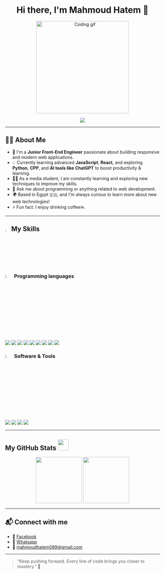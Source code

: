 <h1 align="center">Hi there, I'm Mahmoud Hatem 👋</h1>

<p align="center">
  <img src="https://media.giphy.com/media/qgQUggAC3Pfv687qPC/giphy.gif" width="300" alt="Coding gif"/>
</p>
<!-- Typing SVG by DenverCoder1 -->
<p align="center">
  <a href="https://github.com/DenverCoder1/readme-typing-svg">
    <img src="https://readme-typing-svg.herokuapp.com/?lines=Front-end%20Web%20Developer%20in%20Progress;Building%20cool%20stuff%20with%20code;Always%20learning%20new%20things&font=Fira%20Code&center=true&width=480&height=45&color=f75c7e&vCenter=true&size=22">
  </a>
</p> 

---

## 🧑‍💻 About Me

- 🎯 I'm a **Junior Front-End Engineer** passionate about building responsive and modern web applications.  
- 💡 Currently learning advanced **JavaScript**, **React**, and exploring **Python**, **CPP**, and **AI tools like ChatGPT** to boost productivity & learning.  
- 👨‍💻 As a media student, I am constantly learning and exploring new techniques to improve my skills.
- 💬 Ask me about programming or anything related to web development.
- 🌍 Based in Egypt 🇪🇬, and I'm always curious to learn more about new web technologies!
- ⚡ Fun fact: I enjoy drinking coffee☕.

---

## <img src="https://media2.giphy.com/media/QssGEmpkyEOhBCb7e1/giphy.gif?cid=ecf05e47a0n3gi1bfqntqmob8g9aid1oyj2wr3ds3mg700bl&rid=giphy.gif" width ="3%"> My Skills

### <img src = "https://github.com/7oSkaaa/7oSkaaa/blob/main/Images/Programming_Languages.gif?raw=true" width=5%> Programming languages
<p>
  <img src="https://img.shields.io/badge/HTML5-E34F26?logo=html5&logoColor=white" />
  <img src="https://img.shields.io/badge/CSS3-1572B6?logo=css3&logoColor=white" />
  <img src="https://img.shields.io/badge/JavaScript-F7DF1E?logo=javascript&logoColor=black" />
  <img src="https://img.shields.io/badge/-Bootstrap-05122A?style=flat&logo=bootstrap&logoColor=black;" />
  <img src="https://img.shields.io/badge/React-61DAFB?logo=react&logoColor=black" />
  <img src="https://img.shields.io/badge/-CPP-05122A?style=flat&logo=CPP" />
  <img src="https://img.shields.io/badge/Java-007396?logo=java&logoColor=white" />
  <img src="https://img.shields.io/badge/Python-3776AB?logo=python&logoColor=white" />
  <img src="https://img.shields.io/badge/-OOP%20-05122A?style=flat&logo=OOP" />
</p>


 ### <img src = "https://github.com/7oSkaaa/7oSkaaa/blob/main/Images/Software_Tools.gif?raw=true" width=5%>  Software & Tools
<p>
  <img src="https://img.shields.io/badge/VSCode-007ACC?logo=visual-studio-code&logoColor=white" />
  <img src="https://img.shields.io/badge/Git-F05032?logo=git&logoColor=white" />
  <img src="https://img.shields.io/badge/GitHub-181717?logo=github&logoColor=white" />
  <img src="https://img.shields.io/badge/ChatGPT-00A67E?logo=openai&logoColor=white" />
</p>

---

 ##  My GitHub Stats <img src = "https://i.pinimg.com/originals/65/c4/f4/65c4f452571be1261e9c623f7da488ac.gif" width = 35px> 

<p align="center">
  <img src="https://github-readme-stats.vercel.app/api?username=Mahmoud-Hatem&show_icons=true&theme=react" height="150"/>
  <img src="https://github-readme-stats.vercel.app/api/top-langs/?username=Mahmoud-Hatem&layout=compact&theme=react" height="150"/>
</p>

---

## 📬 Connect with me

- 💼 [Facebook](https://www.facebook.com/mahmoud.hatem.117302?locale=ar_AR)
- 💼 [Whatsapp](https://wa.me/0201016348814)
- 📧 mahmoudhatem089@gmail.com
---

> “Keep pushing forward. Every line of code brings you closer to mastery.” 💪
